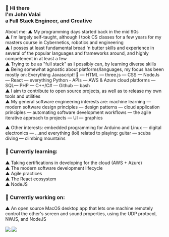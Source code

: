 <!--
**jv-k/jv-k** is a ✨ _special_ ✨ repository because its `README.md` (this file) appears on your GitHub profile.
-->

<h3> 👋 Hi there <br />
I'm John Valai<br />
a Full Stack Engineer, and Creative</h3>

About me:
▲ My programming days started back in the mid 90s  
▲ I'm largely self-taught, although I took CS classes for a few years for my masters course in Cybernetics, robotics and engineering  
▲ I posses at least fundamental bread 'n butter skills and experience in several of the popular languages and frameworks around, and highly competenent in at least a few  
▲ Trying to be as "full stack" as I possibly can, by learning diverse skills   
▲ Being somewhat agnostic about platforms/languages, my focus has been mostly on: Everything Javascript! 💛 — HTML — three.js — CSS — NodeJs — React — everything Python - APIs — AWS & Azure cloud platforms — SQL— PHP — C++/C# — Github — bash  
▲ I aim to contribute to open source projects, as well as to release my own tools and utilities  
▲ My general software engineering interests are: machine learning — modern software design principles — design patterns — cloud application principles — automating software development workflows — the agile iterative approach to projects — UI — graphics  

▲ Other interests: embedded programming for Arduino and Linux — digital electronics — ...and everything (lol) related to playing: guitar — scuba diving — climbing mountains  

### 🌱 Currently learning:  
▲ Taking certifications in developing for the cloud (AWS + Azure)  
▲ The modern software development lifecycle  
▲ Agile practices  
▲ The React ecosystem  
▲ NodeJS  

### 🔭 Currently working on:  
▲ An open source MacOS desktop app that lets one machine remotely control the other's screen and sound properties, using the UDP protocol, NWJS, and NodeJS

<a href="https://github.com/anuraghazra/github-readme-stats">
  <img align="center" src="https://github-readme-stats.vercel.app/api/top-langs/?username=jv-k&layout=compact&hide_border=true&theme=dark" />
</a>
<a href="https://github.com/anuraghazra/github-readme-stats">
  <img align="center" src="https://github-readme-stats.vercel.app/api?username=jv-k&hide=stars&include_all_commits=true&count_private=true&show_icons=true&hide_border=true&theme=dark" />
</a>


